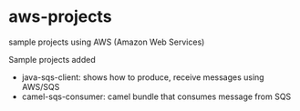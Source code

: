 # aws-projects
sample projects using AWS (Amazon Web Services)

Sample projects added
- java-sqs-client: shows how to produce, receive messages using AWS/SQS
- camel-sqs-consumer: camel bundle that consumes message from SQS
